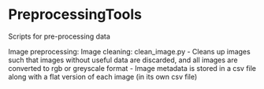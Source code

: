 # PreprocessingTools
Scripts for pre-processing data


Image preprocessing:
    Image cleaning: clean_image.py
    - Cleans up images such that images without useful data are discarded, and all images are converted to rgb or greyscale format
    - Image metadata is stored in a csv file along with a flat version of each image (in its own csv file)
